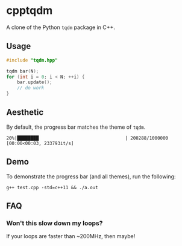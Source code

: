 # cpptqdm

A clone of the Python `tqdm` package in C++.

## Usage

```cpp
#include "tqdm.hpp"

tqdm bar(N);
for (int i = 0; i < N; ++i) {
    bar.update();
    // do work
}
```

## Aesthetic

By default, the progress bar matches the theme of `tqdm`.

```
20%|████████                                | 200288/1000000 [00:00<00:03, 233793it/s]
```

## Demo

To demonstrate the progress bar (and all themes), run the following:

```shell
g++ test.cpp -std=c++11 && ./a.out
```

## FAQ

### Won't this slow down my loops?

If your loops are faster than ~200MHz, then maybe!
